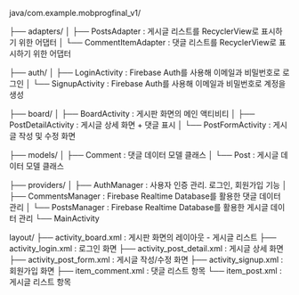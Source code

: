 java/com.example.mobprogfinal_v1/

├── adapters/
│   ├── PostsAdapter : 게시글 리스트를 RecyclerView로 표시하기 위한 어댑터
│   └── CommentItemAdapter : 댓글 리스트를 RecyclerView로 표시하기 위한 어댑터

├── auth/
│   ├── LoginActivity : Firebase Auth를 사용해 이메일과 비밀번호로 로그인
│   └── SignupActivity : Firebase Auth를 사용해 이메일과 비밀번호로 계정을 생성

├── board/
│   ├── BoardActivity : 게시판 화면의 메인 액티비티
│   ├── PostDetailActivity : 게시글 상세 화면 + 댓글 표시
│   └── PostFormActivity : 게시글 작성 및 수정 화면

├── models/
│   ├── Comment : 댓글 데이터 모델 클래스
│   └── Post : 게시글 데이터 모델 클래스

├── providers/
│   ├── AuthManager : 사용자 인증 관리. 로그인, 회원가입 기능
│   ├── CommentsManager : Firebase Realtime Database를 활용한 댓글 데이터 관리
│   └── PostsManager : Firebase Realtime Database를 활용한 게시글 데이터 관리
└── MainActivity


layout/
├── activity_board.xml : 게시판 화면의 레이아웃 - 게시글 리스트
├── activity_login.xml : 로그인 화면
├── activity_post_detail.xml : 게시글 상세 화면
├── activity_post_form.xml : 게시글 작성/수정 화면
├── activity_signup.xml : 회원가입 화면
├── item_comment.xml : 댓글 리스트 항목
└── item_post.xml : 게시글 리스트 항목
